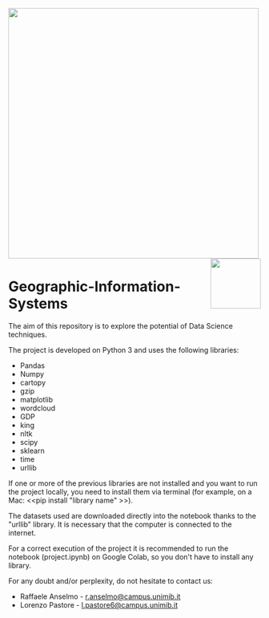 <p float="left">
 <img src="https://github.com/LorenzoPastore/FoCS_2019-20/blob/master/images/DS%20Logo.png" width = "500"/>
 <img src="https://github.com/LorenzoPastore/FoCS_2019-20/blob/master/images/Bicocca%20Logo.png" width = "100" align="right"/>
</p>

# Geographic-Information-Systems
The aim of this repository is to explore the potential of Data Science techniques.

The project is developed on Python 3 and uses the following libraries:

- Pandas
- Numpy
- cartopy
- gzip 
- matplotlib
- wordcloud
- GDP
- king
- nltk
- scipy
- sklearn
- time
- urllib


If one or more of the previous libraries are not installed and you want to run the project locally, you need to install them via terminal (for example, on a Mac: <<pip install "library name" >>).


The datasets used are downloaded directly into the notebook thanks to the "urllib" library. It is necessary that the computer is connected to the internet.


For a correct execution of the project it is recommended to run the notebook (project.ipynb) on Google Colab, so you don't have to install any library.


For any doubt and/or perplexity, do not hesitate to contact us:
- Raffaele Anselmo - r.anselmo@campus.unimib.it
- Lorenzo Pastore - l.pastore6@campus.unimib.it
